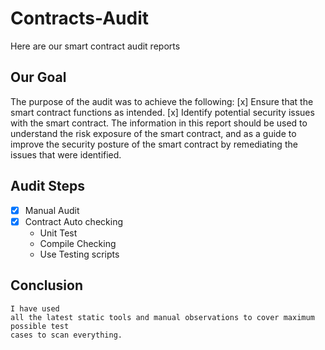 # Contracts-Audit
Here are our smart contract audit reports

## Our Goal
The purpose of the audit was to achieve the following:
[x] Ensure that the smart contract functions as intended.
[x] Identify potential security issues with the smart contract.
The information in this report should be used to understand the risk exposure of the smart 
contract, and as a guide to improve the security posture of the smart contract by remediating 
the issues that were identified.

## Audit Steps
-[x] Manual Audit 
-[x] Contract Auto checking
  - Unit Test
  - Compile Checking
  - Use Testing scripts
## Conclusion
```
I have used 
all the latest static tools and manual observations to cover maximum possible test 
cases to scan everything.
```
